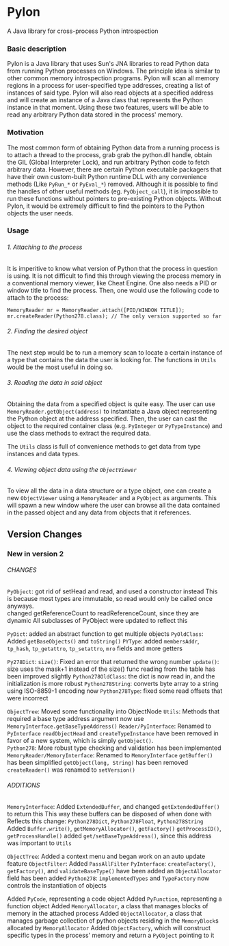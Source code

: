 # Pylon
A Java library for cross-process Python introspection

### Basic description
Pylon is a Java library that uses Sun's JNA libraries to read Python data from running Python processes on Windows.  The principle idea is similar to other common memory introspection programs.  Pylon will scan all memory regions in a process for user-specified type addresses, creating a list of instances of said type.  Pylon will also read objects at a specified address and will create an instance of a Java class that represents the Python instance in that moment.  Using these two features, users will be able to read any arbitrary Python data stored in the process' memory.

### Motivation
The most common form of obtaining Python data from a running process is to attach a thread to the process, grab grab the python.dll handle, obtain the GIL (Global Interpreter Lock), and run arbitrary Python code to fetch arbitrary data.  However, there are certain Python executable packagers that have their own custom-built Python runtime DLL with any convenience methods (Like `PyRun_*` or `PyEval_*`) removed.  Although it is possible to find the handles of other useful methods (eg. `PyObject_call`), it is impossible to run these functions without pointers to pre-existing Python objects.  Without Pylon, it would be extremely difficult to find the pointers to the Python objects the user needs.  

### Usage
###### 1. Attaching to the process
It is imperitive to know what version of Python that the process in question is using.  It is not difficult to find this through viewing the process memory in a conventional memory viewer, like Cheat Engine.  One also needs a PID or window title to find the process.  Then, one would use the following code to attach to the process:
```
MemoryReader mr = MemoryReader.attach([PID/WINDOW TITLE]);
mr.createReader(Python278.class); // The only version supported so far
```

###### 2. Finding the desired object
The next step would be to run a memory scan to locate a certain instance of a type that contains the data the user is looking for.  The functions in `Utils` would be the most useful in doing so.

###### 3. Reading the data in said object
Obtaining the data from a specified object is quite easy.  The user can use ```MemoryReader.getObject(address)``` to instantiate a Java object representing the Python object at the address specified. Then, the user can cast the object to the required container class (e.g. ```PyInteger``` or ```PyTypeInstance```) and use the class methods to extract the required data.

The ```Utils``` class is full of convenience methods to get data from type instances and data types.

###### 4. Viewing object data using the `ObjectViewer`
To view all the data in a data structure or a type object, one can create a new ```ObjectViewer``` using a ```MemoryReader``` and a ```PyObject``` as arguments.  This will spawn a new window where the user can browse all the data contained in the passed object and any data from objects that it references.

## Version Changes
### New in version 2
###### CHANGES
`PyObject`:
	got rid of setHead and read, and used a constructor instead
	This is because most types are immutable, so read would 
	only be called once anyways.  
	changed getReferenceCount to readReferenceCount, since they are dynamic
	All subclasses of PyObject were updated to reflect this

`PyDict`: added an abstract function to get multiple objects 
`PyOldClass`: Added `getBaseObjects()` and `toString()`
`PYType`: added `membersAddr`,` tp_hash`, `tp_getattro`, `tp_setattro`, `mro` fields and more getters

`Py278Dict`: `size()`: Fixed an error that returned the wrong number
	`update()`: size uses the mask+1 instead of the size() func
		reading from the table has been improved slightly
`Python278OldClass`: the dict is now read in, and the initialization is more robust
`Python278String`: converts byte array to a string using ISO-8859-1 encoding now
`Python278Type`: fixed some read offsets that were incorrect

`ObjectTree`: Moved some functionality into ObjectNode
`Utils`: Methods that required a base type address argument now use `MemoryInterface.getBaseTypeAddress()`
`Reader/PyInterface`: Renamed to `PyInterface`
	`readObjectHead` and `createTypeInstance` have been removed in favor of a new system,
	which is simply `getObject()`.  
`Python278`: More robust type checking and validation has been implemented
`MemoryReader/MemoryInterface`: Renamed to `MemoryInterface`
	`getBuffer()` has been simplified
	`getObject(long, String)` has been removed
	`createReader()` was renamed to `setVersion()`
	

###### ADDITIONS
`MemoryInterface`: Added `ExtendedBuffer`, and changed `getExtendedBuffer()` to return this
	This way these buffers can be disposed of when done with
	Reflects this change: `Python278Dict`, `Python278Float`, `Python278String`
	Added `Buffer.write()`, `getMemoryAllocator()`, `getFactory()`
		`getProcessID()`, `getProcessHandle()`
	added `get/setBaseTypeAddress()`, since this address was important to `Utils`

`ObjectTree`: Added a context menu and began work on an auto update feature
`ObjectFilter`: Added `PassAllFilter`
`PyInterface`: `createFactory()`, `getFactory()`, and `validateBaseType()` have been added
	an `ObjectAllocator` field has been added
`Python278`: `implementedTypes` and `TypeFactory` now controls the instantiation of objects

Added `PyCode`, representing a code object
Added `PyFunction`, representing a function object
Added `MemoryAllocator`, a class that manages blocks of memory in the attached process
Added `ObjectAllocator`, a class that manages garbage collection of python objects
	residing in the `MemoryBlock`s allocated by `MemoryAllocator`
Added `ObjectFactory`, which will construct specific types in the process' memory
	and return a `PyObject` pointing to it
